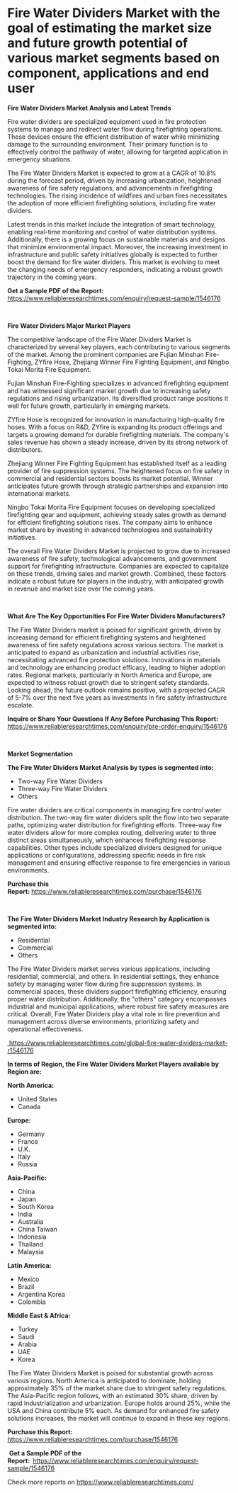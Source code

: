 <p><h1>Fire Water Dividers Market with the goal of estimating the market size and future growth potential of various market segments based on component, applications and end user</h1></p><p><strong>Fire Water Dividers Market Analysis and Latest Trends</strong></p>
<p><p>Fire water dividers are specialized equipment used in fire protection systems to manage and redirect water flow during firefighting operations. These devices ensure the efficient distribution of water while minimizing damage to the surrounding environment. Their primary function is to effectively control the pathway of water, allowing for targeted application in emergency situations.</p><p>The Fire Water Dividers Market is expected to grow at a CAGR of 10.8% during the forecast period, driven by increasing urbanization, heightened awareness of fire safety regulations, and advancements in firefighting technologies. The rising incidence of wildfires and urban fires necessitates the adoption of more efficient firefighting solutions, including fire water dividers. </p><p>Latest trends in this market include the integration of smart technology, enabling real-time monitoring and control of water distribution systems. Additionally, there is a growing focus on sustainable materials and designs that minimize environmental impact. Moreover, the increasing investment in infrastructure and public safety initiatives globally is expected to further boost the demand for fire water dividers. This market is evolving to meet the changing needs of emergency responders, indicating a robust growth trajectory in the coming years.</p></p>
<p><strong>Get a Sample PDF of the Report:&nbsp;</strong> <a href="https://www.reliableresearchtimes.com/enquiry/request-sample/1546176?utm_campaign=3167&utm_medium=2&utm_source=Github&utm_content=ia&utm_term=11042025&utm_id=fire-water-dividers">https://www.reliableresearchtimes.com/enquiry/request-sample/1546176</a></p>
<p>&nbsp;</p>
<p><strong>Fire Water Dividers Major Market Players</strong></p>
<p><p>The competitive landscape of the Fire Water Dividers Market is characterized by several key players, each contributing to various segments of the market. Among the prominent companies are Fujian Minshan Fire-Fighting, ZYfire Hose, Zhejiang Winner Fire Fighting Equipment, and Ningbo Tokai Morita Fire Equipment.</p><p>Fujian Minshan Fire-Fighting specializes in advanced firefighting equipment and has witnessed significant market growth due to increasing safety regulations and rising urbanization. Its diversified product range positions it well for future growth, particularly in emerging markets.</p><p>ZYfire Hose is recognized for innovation in manufacturing high-quality fire hoses. With a focus on R&D, ZYfire is expanding its product offerings and targets a growing demand for durable firefighting materials. The company's sales revenue has shown a steady increase, driven by its strong network of distributors.</p><p>Zhejiang Winner Fire Fighting Equipment has established itself as a leading provider of fire suppression systems. The heightened focus on fire safety in commercial and residential sectors boosts its market potential. Winner anticipates future growth through strategic partnerships and expansion into international markets.</p><p>Ningbo Tokai Morita Fire Equipment focuses on developing specialized firefighting gear and equipment, achieving steady sales growth as demand for efficient firefighting solutions rises. The company aims to enhance market share by investing in advanced technologies and sustainability initiatives.</p><p>The overall Fire Water Dividers Market is projected to grow due to increased awareness of fire safety, technological advancements, and government support for firefighting infrastructure. Companies are expected to capitalize on these trends, driving sales and market growth. Combined, these factors indicate a robust future for players in the industry, with anticipated growth in revenue and market size over the coming years.</p></p>
<p>&nbsp;</p>
<p><strong>What Are The Key Opportunities For Fire Water Dividers Manufacturers?</strong></p>
<p><p>The Fire Water Dividers market is poised for significant growth, driven by increasing demand for efficient firefighting systems and heightened awareness of fire safety regulations across various sectors. The market is anticipated to expand as urbanization and industrial activities rise, necessitating advanced fire protection solutions. Innovations in materials and technology are enhancing product efficacy, leading to higher adoption rates. Regional markets, particularly in North America and Europe, are expected to witness robust growth due to stringent safety standards. Looking ahead, the future outlook remains positive, with a projected CAGR of 5-7% over the next five years as investments in fire safety infrastructure escalate.</p></p>
<p><strong>Inquire or Share Your Questions If Any Before Purchasing This Report:</strong> <a href="https://www.reliableresearchtimes.com/enquiry/pre-order-enquiry/1546176?utm_campaign=3167&utm_medium=2&utm_source=Github&utm_content=ia&utm_term=11042025&utm_id=fire-water-dividers">https://www.reliableresearchtimes.com/enquiry/pre-order-enquiry/1546176</a></p>
<p>&nbsp;</p>
<p><strong>Market Segmentation</strong></p>
<p><strong>The Fire Water Dividers Market Analysis by types is segmented into:</strong></p>
<p><ul><li>Two-way Fire Water Dividers</li><li>Three-way Fire Water Dividers</li><li>Others</li></ul></p>
<p><p>Fire water dividers are critical components in managing fire control water distribution. The two-way fire water dividers split the flow into two separate paths, optimizing water distribution for firefighting efforts. Three-way fire water dividers allow for more complex routing, delivering water to three distinct areas simultaneously, which enhances firefighting response capabilities. Other types include specialized dividers designed for unique applications or configurations, addressing specific needs in fire risk management and ensuring effective response to fire emergencies in various environments.</p></p>
<p><strong>Purchase this Report:&nbsp;</strong><a href="https://www.reliableresearchtimes.com/purchase/1546176?utm_campaign=3167&utm_medium=2&utm_source=Github&utm_content=ia&utm_term=11042025&utm_id=fire-water-dividers">https://www.reliableresearchtimes.com/purchase/1546176</a></p>
<p>&nbsp;</p>
<p><strong>The Fire Water Dividers Market Industry Research by Application is segmented into:</strong></p>
<p><ul><li>Residential</li><li>Commercial</li><li>Others</li></ul></p>
<p><p>The Fire Water Dividers market serves various applications, including residential, commercial, and others. In residential settings, they enhance safety by managing water flow during fire suppression systems. In commercial spaces, these dividers support firefighting efficiency, ensuring proper water distribution. Additionally, the "others" category encompasses industrial and municipal applications, where robust fire safety measures are critical. Overall, Fire Water Dividers play a vital role in fire prevention and management across diverse environments, prioritizing safety and operational effectiveness.</p></p>
<p><a href="https://www.reliableresearchtimes.com/global-fire-water-dividers-market-r1546176?utm_campaign=3167&utm_medium=2&utm_source=Github&utm_content=ia&utm_term=11042025&utm_id=fire-water-dividers">&nbsp;https://www.reliableresearchtimes.com/global-fire-water-dividers-market-r1546176</a></p>
<p><strong>In terms of Region, the Fire Water Dividers Market Players available by Region are:</strong></p>
<p>
    <p> <strong> North America: </strong>
        <ul>
            <li>United States</li>
            <li>Canada</li>
        </ul>
        </p> 
    <p> <strong> Europe: </strong>
        <ul>
            <li>Germany</li>
            <li>France</li>
            <li>U.K.</li>
            <li>Italy</li>
            <li>Russia</li>
        </ul>
        </p> 
    <p> <strong> Asia-Pacific: </strong>
        <ul>
            <li>China</li>
            <li>Japan</li>
            <li>South Korea</li>
            <li>India</li>
            <li>Australia</li>
            <li>China Taiwan</li>
            <li>Indonesia</li>
            <li>Thailand</li>
            <li>Malaysia</li>
        </ul>
        </p> 
    <p> <strong> Latin America: </strong>
        <ul>
            <li>Mexico</li>
            <li>Brazil</li>
            <li>Argentina Korea</li>
            <li>Colombia</li>
        </ul>
        </p> 
    <p> <strong> Middle East & Africa: </strong>
        <ul>
            <li>Turkey</li>
            <li>Saudi</li>
            <li>Arabia</li>
            <li>UAE</li>
            <li>Korea</li>
        </ul>
    </p>
    </p>
<p><p>The Fire Water Dividers Market is poised for substantial growth across various regions. North America is anticipated to dominate, holding approximately 35% of the market share due to stringent safety regulations. The Asia-Pacific region follows, with an estimated 30% share, driven by rapid industrialization and urbanization. Europe holds around 25%, while the USA and China contribute 5% each. As demand for enhanced fire safety solutions increases, the market will continue to expand in these key regions.</p></p>
<p><strong>Purchase this Report: </strong><a href="https://www.reliableresearchtimes.com/purchase/1546176?utm_campaign=3167&utm_medium=2&utm_source=Github&utm_content=ia&utm_term=11042025&utm_id=fire-water-dividers">https://www.reliableresearchtimes.com/purchase/1546176</a></p>
<p>&nbsp;<strong>Get a Sample PDF of the Report:&nbsp;&nbsp;</strong><a href="https://www.reliableresearchtimes.com/enquiry/request-sample/1546176?utm_campaign=3167&utm_medium=2&utm_source=Github&utm_content=ia&utm_term=11042025&utm_id=fire-water-dividers">https://www.reliableresearchtimes.com/enquiry/request-sample/1546176</a></p>
<p><strong></strong></p>
<p>Check more reports on <a href="https://www.reliableresearchtimes.com/?utm_campaign=3167&utm_medium=2&utm_source=Github&utm_content=ia&utm_term=11042025&utm_id=fire-water-dividers">https://www.reliableresearchtimes.com/</a></p>